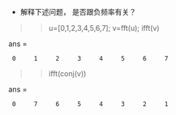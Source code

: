 - 解释下述问题， 是否跟负频率有关？

>> u=[0,1,2,3,4,5,6,7];
>> v=fft(u);
>> ifft(v)

ans =

     0     1     2     3     4     5     6     7

>> ifft(conj(v))

ans =

     0     7     6     5     4     3     2     1
